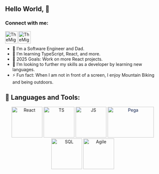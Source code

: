 ## Hello World, 👋
### Connect with me:
[<img align="left" alt="TheMightyCraig | LinkedIn" height="40px" width="40px" src="https://cdn.jsdelivr.net/npm/simple-icons@v3/icons/linkedin.svg" />][linkedin]
[<img align="left" alt="TheMightyCraig | Pluralsight" height="40px" width="40px" src="https://cdn.jsdelivr.net/npm/simple-icons@v3/icons/pluralsight.svg" />][pluralsight]

<br />
<br/>


- 🔭 I’m a Software Engineer and Dad.
- 🌱 I’m learning TypeScript, React, and more.
- 🥅 2025 Goals: Work on more React projects.
- 👯 I’m looking to further my skills as a developer by learning new languages.
- ⚡ Fun fact: When I am not in front of a screen, I enjoy Mountain Biking and being outdoors.




## 🧰 Languages and Tools:
<p align="center">  
<!--  React -->
 <img src="https://cdn-icons-png.flaticon.com/128/1126/1126012.png" data-src="https://cdn-icons-png.flaticon.com/128/1126/1126012.png" alt="React" title="React" width="100" height="100" class="lzy lazyload--done" srcset="https://cdn-icons-png.flaticon.com/128/1126/1126012.png 4x"> 
<!--  TS -->
<img src="https://cdn-icons-png.flaticon.com/512/919/919832.png" alt="TS" title="TS"  height="100">
 <!--  JS -->
 <img src="https://cdn.jsdelivr.net/npm/programming-languages-logos/src/javascript/javascript.png" alt="JS" title="JS" height="100">
<!--  Pega -->
 <img class="mimg" style="color: rgb(16, 34, 79);" height="100" width="150" src="https://th.bing.com/th/id/OIP.S71_oA3zpscO-Wsp8AKeJAHaDh?w=340&amp;h=166&amp;c=7&amp;r=0&amp;o=5&amp;pid=1.7" alt="Pega" title="Pega" data-thhnrepbd="1" data-bm="43">
<!--  SQL -->
 <img src="https://cdn-icons-png.flaticon.com/128/4248/4248443.png" data-src="https://cdn-icons-png.flaticon.com/128/4248/4248443.png" alt="SQL " title="SQL" width="100" height="100" class="lzy lazyload--done" srcset="https://cdn-icons-png.flaticon.com/128/4248/4248443.png 4x">
<!--  Agile -->
 <img src="https://cdn-icons-png.flaticon.com/128/3967/3967015.png" data-src="https://cdn-icons-png.flaticon.com/128/3967/3967015.png" alt="Agile " title="Agile " width="100" height="100" class="lzy lazyload--done" srcset="https://cdn-icons-png.flaticon.com/128/3967/3967015.png 4x">




 



<!--  Social Media -->
[pluralsight]: https://app.pluralsight.com/profile/TheMightyCraig
[YouTube]: https://www.youtube.com/channel/UCCnIYZl63t0yWPRST99OvNA
[linkedin]: https://www.linkedin.com/in/allen-craig-036693184/
